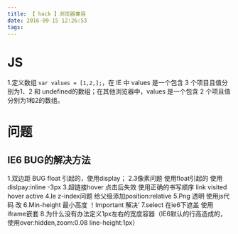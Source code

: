 ```yaml
---
title: 【 hack 】浏览器兼容
date: 2016-09-15 12:26:53
tags:
---
```


# JS
1.定义数组
`var values = [1,2,];`，在 IE 中 values 是一个包含 3 个项目且值分别为1、2 和 undefined的数组；在其他浏览器中，values 是一个包含 2 个项且值分别为1和2的数组。


# 问题
## IE6 BUG的解决方法

1.双边距 BUG float 引起的，使用display；
2.3像素问题 使用float引起的 使用dislpay:inline -3px
3.超链接hover 点击后失效 使用正确的书写顺序 link visited hover active
4.Ie z-index问题 给父级添加position:relative
5.Png 透明 使用js代码 改
6.Min-height 最小高度 ！Important 解决’
7.select 在ie6下遮盖 使用iframe嵌套
8.为什么没有办法定义1px左右的宽度容器（IE6默认的行高造成的，使用over:hidden,zoom:0.08 line-height:1px）